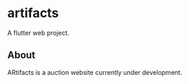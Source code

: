 # artifacts

A flutter web project. 

## About

ARtifacts is a auction website currently under development.
